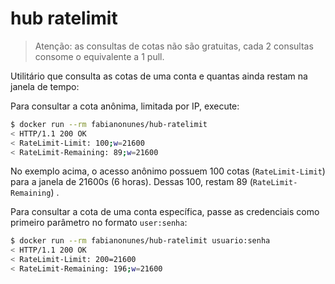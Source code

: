 # hub ratelimit

> Atenção: as consultas de cotas não são gratuitas, cada 2 consultas consome o equivalente a 1 pull.

Utilitário que consulta as cotas de uma conta e quantas ainda restam na janela de tempo:

Para consultar a cota anônima, limitada por IP, execute:

```bash
$ docker run --rm fabianonunes/hub-ratelimit
< HTTP/1.1 200 OK
< RateLimit-Limit: 100;w=21600
< RateLimit-Remaining: 89;w=21600
```

No exemplo acima, o acesso anônimo possuem 100 cotas (`RateLimit-Limit`) para a janela de 21600s (6 horas). Dessas 100, restam 89 (`RateLimit-Remaining`) .

Para consultar a cota de uma conta específica, passe as credenciais como primeiro parâmetro no formato `user:senha`:

```bash
$ docker run --rm fabianonunes/hub-ratelimit usuario:senha
< HTTP/1.1 200 OK
< RateLimit-Limit: 200=21600
< RateLimit-Remaining: 196;w=21600
```
